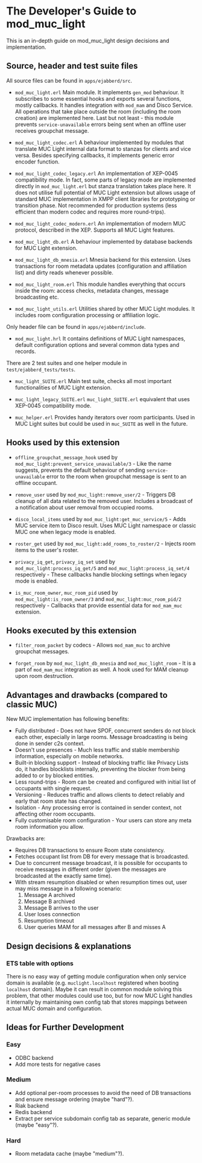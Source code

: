 The Developer's Guide to mod_muc_light
================================

This is an in-depth guide on mod_muc_light design decisions and implementation.

Source, header and test suite files
-------------------------------

All source files can be found in `apps/ejabberd/src`.

* `mod_muc_light.erl`
  Main module. It implements `gen_mod` behaviour. It subscribes to some essential hooks and exports several functions, mostly callbacks. It handles integration with `mod_mam` and Disco Service. All operations that take place outside the room (including the room creation) are implemented here. Last but not least - this module prevents `service-unavailable` errors being sent when an offline user receives groupchat message.

* `mod_muc_light_codec.erl`
  A behaviour implemented by modules that translate MUC Light internal data format to stanzas for clients and vice versa. Besides specifying callbacks, it implements generic error encoder function.

* `mod_muc_light_codec_legacy.erl`
  An implementation of XEP-0045 compatibility mode. In fact, some parts of legacy mode are implemented directly in `mod_muc_light.erl` but stanza translation takes place here. It does not utilise full potential of MUC Light extension but allows usage of standard MUC implementation in XMPP client libraries for prototyping or transition phase. Not recommended for production systems (less efficient than modern codec and requires more round-trips).

* `mod_muc_light_codec_modern.erl`
  An implementation of modern MUC protocol, described in the XEP. Supports all MUC Light features.

* `mod_muc_light_db.erl`
  A behaviour implemented by database backends for MUC Light extension.

* `mod_muc_light_db_mnesia.erl`
  Mnesia backend for this extension. Uses transactions for room metadata updates (configuration and affiliation list) and dirty reads whenever possible.

* `mod_muc_light_room.erl`
  This module handles everything that occurs inside the room: access checks, metadata changes, message broadcasting etc.

* `mod_muc_light_utils.erl`
  Utilities shared by other MUC Light modules. It includes room configuration processing or affiliation logic.

Only header file can be found in `apps/ejabberd/include`.

* `mod_muc_light.hrl`
  It contains definitions of MUC Light namespaces, default configuration options and several common data types and records.

There are 2 test suites and one helper module in `test/ejabberd_tests/tests`.

* `muc_light_SUITE.erl`
  Main test suite, checks all most important functionalities of MUC Light extension.

* `muc_light_legacy_SUITE.erl`
  `muc_light_SUITE.erl` equivalent that uses XEP-0045 compatibility mode.

* `muc_helper.erl`
  Provides handy iterators over room participants. Used in MUC Light suites but could be used in `muc_SUITE` as well in the future.

Hooks used by this extension
-----------------------

* `offline_groupchat_message_hook` used by `mod_muc_light:prevent_service_unavailable/3` - Like the name suggests, prevents the default behaviour of sending `service-unavailable` error to the room when groupchat message is sent to an offline occupant.

* `remove_user` used by `mod_muc_light:remove_user/2` - Triggers DB cleanup of all data related to the removed user. Includes a broadcast of a notification about user removal from occupied rooms.

* `disco_local_items` used by `mod_muc_light:get_muc_service/5` - Adds MUC service item to Disco result. Uses MUC Light namespace or classic MUC one when legacy mode is enabled.

* `roster_get` used by `mod_muc_light:add_rooms_to_roster/2` - Injects room items to the user's roster.

* `privacy_iq_get`, `privacy_iq_set` used by `mod_muc_light:process_iq_get/5` and `mod_muc_light:process_iq_set/4` respectively - These callbacks handle blocking settings when legacy mode is enabled.

* `is_muc_room_owner`, `muc_room_pid` used by `mod_muc_light:is_room_owner/3` and `mod_muc_light:muc_room_pid/2` respectively - Callbacks that provide essential data for `mod_mam_muc` extension.

Hooks executed by this extension
-----------------------

* `filter_room_packet` by codecs - Allows `mod_mam_muc` to archive groupchat messages.

* `forget_room` by `mod_muc_light_db_mnesia` and `mod_muc_light_room` - It is a part of `mod_mam_muc` integration as well. A hook used for MAM cleanup upon room destruction.

Advantages and drawbacks (compared to classic MUC)
-----------------------

New MUC implementation has following benefits:

* Fully distributed - Does not have SPOF, concurrent senders do not block each other, especially in large rooms. Message broadcasting is being done in sender c2s context.
* Doesn't use presences - Much less traffic and stable membership information, especially on mobile networks.
* Built-in blocking support - Instead of blocking traffic like Privacy Lists do, it handles blocklists internally, preventing the blocker from being added to or by blocked entities.
* Less round-trips - Room can be created and configured with initial list of occupants with single request.
* Versioning - Reduces traffic and allows clients to detect reliably and early that room state has changed.
* Isolation - Any processing error is contained in sender context, not affecting other room occupants.
* Fully customisable room configuration - Your users can store any meta room information you allow.

Drawbacks are:

* Requires DB transactions to ensure Room state consistency.
* Fetches occupant list from DB for every message that is broadcasted.
* Due to concurrent message broadcast, it is possible for occupants to receive messages in different order (given the messages are broadcasted at the exactly same time).
* With stream resumption disabled or when resumption times out, user may miss message in a following scenario:
  1. Message A archived
  2. Message B archived
  3. Message B arrives to the user
  4. User loses connection
  5. Resumption timeout
  6. User queries MAM for all messages after B and misses A

Design decisions & explanations
-----------------------

### ETS table with options

There is no easy way of getting module configuration when only service domain is available (e.g. `muclight.localhost` registered when booting `localhost` domain). Maybe it can result in common module solving this problem, that other modules could use too, but for now MUC Light handles it internally by maintaining own config tab that stores mappings between actual MUC domain and configuration.

Ideas for Further Development
-----------------------------

### Easy

  * ODBC backend
  * Add more tests for negative cases

### Medium

  * Add optional per-room processes to avoid the need of DB transactions and ensure message ordering (maybe "hard"?).
  * Riak backend
  * Redis backend
  * Extract per service subdomain config tab as separate, generic module (maybe "easy"?).

### Hard

  * Room metadata cache (maybe "medium"?).


